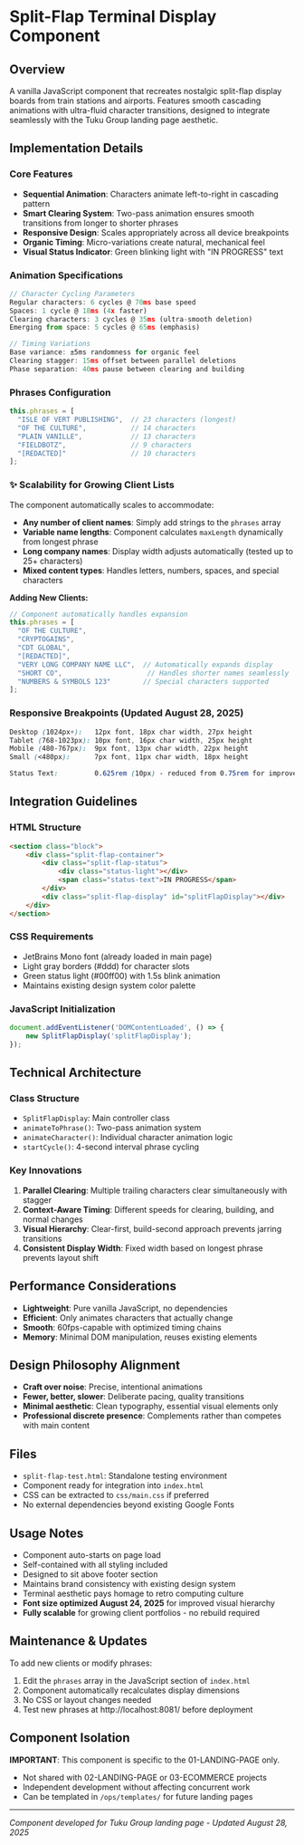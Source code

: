 # Split-Flap Terminal Display Component

## Overview
A vanilla JavaScript component that recreates nostalgic split-flap display boards from train stations and airports. Features smooth cascading animations with ultra-fluid character transitions, designed to integrate seamlessly with the Tuku Group landing page aesthetic.

## Implementation Details

### Core Features
- **Sequential Animation**: Characters animate left-to-right in cascading pattern
- **Smart Clearing System**: Two-pass animation ensures smooth transitions from longer to shorter phrases
- **Responsive Design**: Scales appropriately across all device breakpoints
- **Organic Timing**: Micro-variations create natural, mechanical feel
- **Visual Status Indicator**: Green blinking light with "IN PROGRESS" text

### Animation Specifications
```javascript
// Character Cycling Parameters
Regular characters: 6 cycles @ 70ms base speed
Spaces: 1 cycle @ 18ms (4x faster)
Clearing characters: 3 cycles @ 35ms (ultra-smooth deletion)
Emerging from space: 5 cycles @ 65ms (emphasis)

// Timing Variations
Base variance: ±5ms randomness for organic feel
Clearing stagger: 15ms offset between parallel deletions
Phase separation: 40ms pause between clearing and building
```

### Phrases Configuration
```javascript
this.phrases = [
  "ISLE OF VERT PUBLISHING",  // 23 characters (longest)
  "OF THE CULTURE",           // 14 characters
  "PLAIN VANILLE",            // 13 characters
  "FIELDBOTZ",                // 9 characters
  "[REDACTED]"                // 10 characters
];
```

### ✨ Scalability for Growing Client Lists
The component automatically scales to accommodate:
- **Any number of client names**: Simply add strings to the `phrases` array
- **Variable name lengths**: Component calculates `maxLength` dynamically from longest phrase
- **Long company names**: Display width adjusts automatically (tested up to 25+ characters)
- **Mixed content types**: Handles letters, numbers, spaces, and special characters

**Adding New Clients:**
```javascript
// Component automatically handles expansion
this.phrases = [
  "OF THE CULTURE",
  "CRYPTOGAINS", 
  "CDT GLOBAL",
  "[REDACTED]",
  "VERY LONG COMPANY NAME LLC",  // Automatically expands display
  "SHORT CO",                     // Handles shorter names seamlessly
  "NUMBERS & SYMBOLS 123"        // Special characters supported
];
```

### Responsive Breakpoints (Updated August 28, 2025)
```css
Desktop (1024px+):   12px font, 18px char width, 27px height
Tablet (768-1023px): 10px font, 16px char width, 25px height
Mobile (480-767px):  9px font, 13px char width, 22px height
Small (<480px):      7px font, 11px char width, 18px height

Status Text:         0.625rem (10px) - reduced from 0.75rem for improved visual hierarchy
```

## Integration Guidelines

### HTML Structure
```html
<section class="block">
    <div class="split-flap-container">
        <div class="split-flap-status">
            <div class="status-light"></div>
            <span class="status-text">IN PROGRESS</span>
        </div>
        <div class="split-flap-display" id="splitFlapDisplay"></div>
    </div>
</section>
```

### CSS Requirements
- JetBrains Mono font (already loaded in main page)
- Light gray borders (#ddd) for character slots
- Green status light (#00ff00) with 1.5s blink animation
- Maintains existing design system color palette

### JavaScript Initialization
```javascript
document.addEventListener('DOMContentLoaded', () => {
    new SplitFlapDisplay('splitFlapDisplay');
});
```

## Technical Architecture

### Class Structure
- `SplitFlapDisplay`: Main controller class
- `animateToPhrase()`: Two-pass animation system
- `animateCharacter()`: Individual character animation logic
- `startCycle()`: 4-second interval phrase cycling

### Key Innovations
1. **Parallel Clearing**: Multiple trailing characters clear simultaneously with stagger
2. **Context-Aware Timing**: Different speeds for clearing, building, and normal changes
3. **Visual Hierarchy**: Clear-first, build-second approach prevents jarring transitions
4. **Consistent Display Width**: Fixed width based on longest phrase prevents layout shift

## Performance Considerations
- **Lightweight**: Pure vanilla JavaScript, no dependencies
- **Efficient**: Only animates characters that actually change
- **Smooth**: 60fps-capable with optimized timing chains
- **Memory**: Minimal DOM manipulation, reuses existing elements

## Design Philosophy Alignment
- **Craft over noise**: Precise, intentional animations
- **Fewer, better, slower**: Deliberate pacing, quality transitions
- **Minimal aesthetic**: Clean typography, essential visual elements only
- **Professional discrete presence**: Complements rather than competes with main content

## Files
- `split-flap-test.html`: Standalone testing environment
- Component ready for integration into `index.html`
- CSS can be extracted to `css/main.css` if preferred
- No external dependencies beyond existing Google Fonts

## Usage Notes
- Component auto-starts on page load
- Self-contained with all styling included
- Designed to sit above footer section
- Maintains brand consistency with existing design system
- Terminal aesthetic pays homage to retro computing culture
- **Font size optimized August 24, 2025** for improved visual hierarchy
- **Fully scalable** for growing client portfolios - no rebuild required

## Maintenance & Updates
To add new clients or modify phrases:
1. Edit the `phrases` array in the JavaScript section of `index.html`
2. Component automatically recalculates display dimensions
3. No CSS or layout changes needed
4. Test new phrases at http://localhost:8081/ before deployment

## Component Isolation
**IMPORTANT**: This component is specific to the 01-LANDING-PAGE only.
- Not shared with 02-LANDING-PAGE or 03-ECOMMERCE projects
- Independent development without affecting concurrent work
- Can be templated in `/ops/templates/` for future landing pages

---

*Component developed for Tuku Group landing page - Updated August 28, 2025*